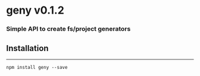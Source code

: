# geny v0.1.2

### Simple API to create fs/project generators


## Installation
---------------

`npm install geny --save`

